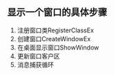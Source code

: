 ## 显示一个窗口的具体步骤
1. 注册窗口类RegisterClassEx
2. 创建窗口CreateWindowEx
3. 在桌面显示窗口ShowWindow
4. 更新窗口客户区
5. 消息捕获循环